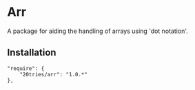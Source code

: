 # Arr
A package for aiding the handling of arrays using 'dot notation'.

## Installation

```
"require": {
    "20tries/arr": "1.0.*"
},
```


